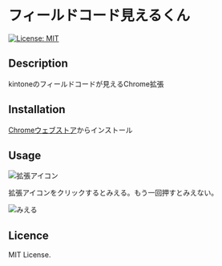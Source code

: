 # フィールドコード見えるくん

[![License: MIT](https://img.shields.io/badge/License-MIT-yellow.svg)](https://opensource.org/licenses/MIT)

## Description

kintoneのフィールドコードが見えるChrome拡張

## Installation

[Chromeウェブストア](https://chrome.google.com/webstore/detail/%E3%83%95%E3%82%A3%E3%83%BC%E3%83%AB%E3%83%89%E3%82%B3%E3%83%BC%E3%83%89%E8%A6%8B%E3%81%88%E3%82%8B%E3%81%8F%E3%82%93%EF%BC%81/hgeiddmainfjlchncbkodkmgjhdnnggb)からインストール

## Usage

![拡張アイコン](https://user-images.githubusercontent.com/5755813/59427071-c3fae280-8e14-11e9-865c-14be67764555.png)

拡張アイコンをクリックするとみえる。もう一回押すとみえない。

![みえる](https://user-images.githubusercontent.com/5755813/59427083-cbba8700-8e14-11e9-9798-23176c408dff.png)

## Licence

MIT License.
